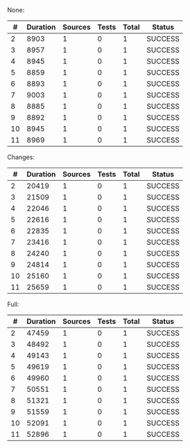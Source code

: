 None:

| # | Duration | Sources | Tests | Total  | Status |
|---|----------|---------|-------|--------|--------|
| 2 | 8903 | 1 | 0 | 1 | SUCCESS |
| 3 | 8957 | 1 | 0 | 1 | SUCCESS |
| 4 | 8945 | 1 | 0 | 1 | SUCCESS |
| 5 | 8859 | 1 | 0 | 1 | SUCCESS |
| 6 | 8893 | 1 | 0 | 1 | SUCCESS |
| 7 | 9003 | 1 | 0 | 1 | SUCCESS |
| 8 | 8885 | 1 | 0 | 1 | SUCCESS |
| 9 | 8892 | 1 | 0 | 1 | SUCCESS |
| 10 | 8945 | 1 | 0 | 1 | SUCCESS |
| 11 | 8969 | 1 | 0 | 1 | SUCCESS |

Changes:

| # | Duration | Sources | Tests | Total  | Status |
|---|----------|---------|-------|--------|--------|
| 2 | 20419 | 1 | 0 | 1 | SUCCESS |
| 3 | 21509 | 1 | 0 | 1 | SUCCESS |
| 4 | 22046 | 1 | 0 | 1 | SUCCESS |
| 5 | 22616 | 1 | 0 | 1 | SUCCESS |
| 6 | 22835 | 1 | 0 | 1 | SUCCESS |
| 7 | 23416 | 1 | 0 | 1 | SUCCESS |
| 8 | 24240 | 1 | 0 | 1 | SUCCESS |
| 9 | 24814 | 1 | 0 | 1 | SUCCESS |
| 10 | 25160 | 1 | 0 | 1 | SUCCESS |
| 11 | 25659 | 1 | 0 | 1 | SUCCESS |

Full:

| # | Duration | Sources | Tests | Total  | Status |
|---|----------|---------|-------|--------|--------|
| 2 | 47459 | 1 | 0 | 1 | SUCCESS |
| 3 | 48492 | 1 | 0 | 1 | SUCCESS |
| 4 | 49143 | 1 | 0 | 1 | SUCCESS |
| 5 | 49619 | 1 | 0 | 1 | SUCCESS |
| 6 | 49960 | 1 | 0 | 1 | SUCCESS |
| 7 | 50551 | 1 | 0 | 1 | SUCCESS |
| 8 | 51321 | 1 | 0 | 1 | SUCCESS |
| 9 | 51559 | 1 | 0 | 1 | SUCCESS |
| 10 | 52091 | 1 | 0 | 1 | SUCCESS |
| 11 | 52896 | 1 | 0 | 1 | SUCCESS |